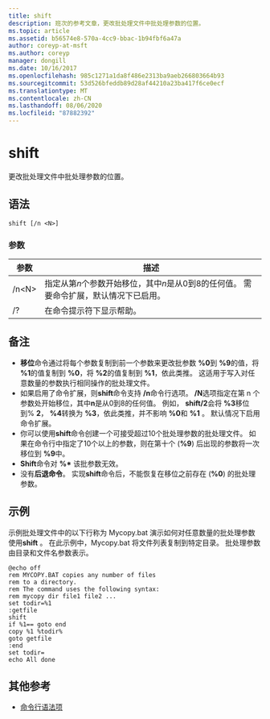 ```yaml
---
title: shift
description: 班次的参考文章，更改批处理文件中批处理参数的位置。
ms.topic: article
ms.assetid: b56574e8-570a-4cc9-bbac-1b94fbf6a47a
author: coreyp-at-msft
ms.author: coreyp
manager: dongill
ms.date: 10/16/2017
ms.openlocfilehash: 985c1271a1da8f486e2313ba9aeb266803664b93
ms.sourcegitcommit: 53d526bfeddb89d28af44210a23ba417f6ce0ecf
ms.translationtype: MT
ms.contentlocale: zh-CN
ms.lasthandoff: 08/06/2020
ms.locfileid: "87882392"
---
```

# <a name="shift"></a>shift

更改批处理文件中批处理参数的位置。



## <a name="syntax"></a>语法

```
shift [/n <N>]
```

### <a name="parameters"></a>参数

|参数|描述|
|---------|-----------|
|/n\<N>|指定从第*n*个参数开始移位，其中*n*是从0到8的任何值。 需要命令扩展，默认情况下已启用。|
|/?|在命令提示符下显示帮助。|

## <a name="remarks"></a>备注

- **移位**命令通过将每个参数复制到前一个参数来更改批参数 **%0**到 **%9**的值，将 **%1**的值复制到 **%0**，将 **%2**的值复制到 **%1**，依此类推。 这适用于写入对任意数量的参数执行相同操作的批处理文件。
- 如果启用了命令扩展，则**shift**命令支持 **/n**命令行选项。 **/N**选项指定在第 n 个参数处开始移位，其中**n**是从0到8的任何值。 例如， **shift/2**会将 **%3**移位到% **2**， **%4**转换为 **%3**，依此类推，并不影响 **%0**和 **%1** 。 默认情况下启用命令扩展。
- 你可以使用**shift**命令创建一个可接受超过10个批处理参数的批处理文件。 如果在命令行中指定了10个以上的参数，则在第十个 (**%9**) 后出现的参数将一次移位到 **%9**中。
- **Shift**命令对 **%\*** 该批参数无效。
- 没有**后退命令**。 实现**shift**命令后，不能恢复在移位之前存在 (**%0**) 的批处理参数。

## <a name="examples"></a>示例

示例批处理文件中的以下行称为 Mycopy.bat 演示如何对任意数量的批处理参数使用**shift** 。 在此示例中，Mycopy.bat 将文件列表复制到特定目录。 批处理参数由目录和文件名参数表示。
```
@echo off
rem MYCOPY.BAT copies any number of files
rem to a directory.
rem The command uses the following syntax:
rem mycopy dir file1 file2 ...
set todir=%1
:getfile
shift
if %1== goto end
copy %1 %todir%
goto getfile
:end
set todir=
echo All done
```

## <a name="additional-references"></a>其他参考

- [命令行语法项](command-line-syntax-key.md)
